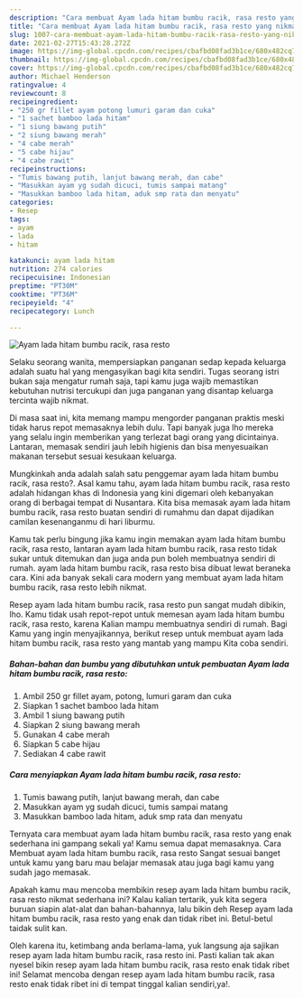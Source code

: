 ```yaml
---
description: "Cara membuat Ayam lada hitam bumbu racik, rasa resto yang nikmat dan Mudah Dibuat"
title: "Cara membuat Ayam lada hitam bumbu racik, rasa resto yang nikmat dan Mudah Dibuat"
slug: 1007-cara-membuat-ayam-lada-hitam-bumbu-racik-rasa-resto-yang-nikmat-dan-mudah-dibuat
date: 2021-02-27T15:43:28.272Z
image: https://img-global.cpcdn.com/recipes/cbafbd08fad3b1ce/680x482cq70/ayam-lada-hitam-bumbu-racik-rasa-resto-foto-resep-utama.jpg
thumbnail: https://img-global.cpcdn.com/recipes/cbafbd08fad3b1ce/680x482cq70/ayam-lada-hitam-bumbu-racik-rasa-resto-foto-resep-utama.jpg
cover: https://img-global.cpcdn.com/recipes/cbafbd08fad3b1ce/680x482cq70/ayam-lada-hitam-bumbu-racik-rasa-resto-foto-resep-utama.jpg
author: Michael Henderson
ratingvalue: 4
reviewcount: 8
recipeingredient:
- "250 gr fillet ayam potong lumuri garam dan cuka"
- "1 sachet bamboo lada hitam"
- "1 siung bawang putih"
- "2 siung bawang merah"
- "4 cabe merah"
- "5 cabe hijau"
- "4 cabe rawit"
recipeinstructions:
- "Tumis bawang putih, lanjut bawang merah, dan cabe"
- "Masukkan ayam yg sudah dicuci, tumis sampai matang"
- "Masukkan bamboo lada hitam, aduk smp rata dan menyatu"
categories:
- Resep
tags:
- ayam
- lada
- hitam

katakunci: ayam lada hitam 
nutrition: 274 calories
recipecuisine: Indonesian
preptime: "PT30M"
cooktime: "PT36M"
recipeyield: "4"
recipecategory: Lunch

---
```



![Ayam lada hitam bumbu racik, rasa resto](https://img-global.cpcdn.com/recipes/cbafbd08fad3b1ce/680x482cq70/ayam-lada-hitam-bumbu-racik-rasa-resto-foto-resep-utama.jpg)

Selaku seorang wanita, mempersiapkan panganan sedap kepada keluarga adalah suatu hal yang mengasyikan bagi kita sendiri. Tugas seorang istri bukan saja mengatur rumah saja, tapi kamu juga wajib memastikan kebutuhan nutrisi tercukupi dan juga panganan yang disantap keluarga tercinta wajib nikmat.

Di masa  saat ini, kita memang mampu mengorder panganan praktis meski tidak harus repot memasaknya lebih dulu. Tapi banyak juga lho mereka yang selalu ingin memberikan yang terlezat bagi orang yang dicintainya. Lantaran, memasak sendiri jauh lebih higienis dan bisa menyesuaikan makanan tersebut sesuai kesukaan keluarga. 



Mungkinkah anda adalah salah satu penggemar ayam lada hitam bumbu racik, rasa resto?. Asal kamu tahu, ayam lada hitam bumbu racik, rasa resto adalah hidangan khas di Indonesia yang kini digemari oleh kebanyakan orang di berbagai tempat di Nusantara. Kita bisa memasak ayam lada hitam bumbu racik, rasa resto buatan sendiri di rumahmu dan dapat dijadikan camilan kesenanganmu di hari liburmu.

Kamu tak perlu bingung jika kamu ingin memakan ayam lada hitam bumbu racik, rasa resto, lantaran ayam lada hitam bumbu racik, rasa resto tidak sukar untuk ditemukan dan juga anda pun boleh membuatnya sendiri di rumah. ayam lada hitam bumbu racik, rasa resto bisa dibuat lewat beraneka cara. Kini ada banyak sekali cara modern yang membuat ayam lada hitam bumbu racik, rasa resto lebih nikmat.

Resep ayam lada hitam bumbu racik, rasa resto pun sangat mudah dibikin, lho. Kamu tidak usah repot-repot untuk memesan ayam lada hitam bumbu racik, rasa resto, karena Kalian mampu membuatnya sendiri di rumah. Bagi Kamu yang ingin menyajikannya, berikut resep untuk membuat ayam lada hitam bumbu racik, rasa resto yang mantab yang mampu Kita coba sendiri.

<!--inarticleads1-->

##### Bahan-bahan dan bumbu yang dibutuhkan untuk pembuatan Ayam lada hitam bumbu racik, rasa resto:

1. Ambil 250 gr fillet ayam, potong, lumuri garam dan cuka
1. Siapkan 1 sachet bamboo lada hitam
1. Ambil 1 siung bawang putih
1. Siapkan 2 siung bawang merah
1. Gunakan 4 cabe merah
1. Siapkan 5 cabe hijau
1. Sediakan 4 cabe rawit




<!--inarticleads2-->

##### Cara menyiapkan Ayam lada hitam bumbu racik, rasa resto:

1. Tumis bawang putih, lanjut bawang merah, dan cabe
1. Masukkan ayam yg sudah dicuci, tumis sampai matang
1. Masukkan bamboo lada hitam, aduk smp rata dan menyatu




Ternyata cara membuat ayam lada hitam bumbu racik, rasa resto yang enak sederhana ini gampang sekali ya! Kamu semua dapat memasaknya. Cara Membuat ayam lada hitam bumbu racik, rasa resto Sangat sesuai banget untuk kamu yang baru mau belajar memasak atau juga bagi kamu yang sudah jago memasak.

Apakah kamu mau mencoba membikin resep ayam lada hitam bumbu racik, rasa resto nikmat sederhana ini? Kalau kalian tertarik, yuk kita segera buruan siapin alat-alat dan bahan-bahannya, lalu bikin deh Resep ayam lada hitam bumbu racik, rasa resto yang enak dan tidak ribet ini. Betul-betul taidak sulit kan. 

Oleh karena itu, ketimbang anda berlama-lama, yuk langsung aja sajikan resep ayam lada hitam bumbu racik, rasa resto ini. Pasti kalian tak akan nyesel bikin resep ayam lada hitam bumbu racik, rasa resto enak tidak ribet ini! Selamat mencoba dengan resep ayam lada hitam bumbu racik, rasa resto enak tidak ribet ini di tempat tinggal kalian sendiri,ya!.

